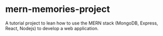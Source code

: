 # mern-memories-project
A tutorial project to lean how to use the MERN stack (MongoDB, Express, React, Nodejs) to develop a web application.
